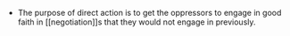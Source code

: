 - The purpose of direct action is to get the oppressors to engage in good faith in [[negotiation]]s that they would not engage in previously.